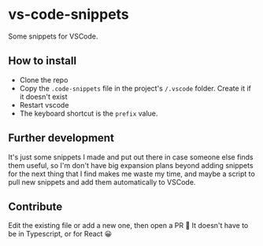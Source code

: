 # vs-code-snippets
Some snippets for VSCode.

## How to install

- Clone the repo
- Copy the `.code-snippets` file in the project's `/.vscode` folder. Create it if it doesn't exist
- Restart vscode
- The keyboard shortcut is the `prefix` value.

## Further development
It's just some snippets I made and put out there in case someone else finds them useful, so I'm don't have big expansion plans beyond adding snippets for the next thing that I find makes me waste my time, and maybe a script to pull new snippets and add them automatically to VSCode.

## Contribute
Edit the existing file or add a new one, then open a PR 🙂
It doesn't have to be in Typescript, or for React 😀
